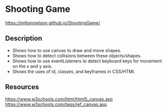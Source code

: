 # Shooting Game
https://miltonmelson.github.io/ShootingGame/

## Description
- Shows how to use canvas to draw and move shapes.
- Shows how to detect collisions between these objects/shapes.
- Shows how to use eventListeners to detect keyboard keys for movement on the x and y axis. 
- Shows the uses of id, classes, and keyframes in CSS/HTMl.


## Resources
https://www.w3schools.com/html/html5_canvas.asp
https://www.w3schools.com/tags/ref_canvas.asp
